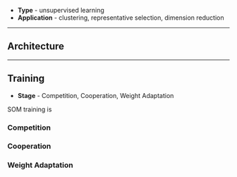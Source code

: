 + **Type** - unsupervised learning
+ **Application** - clustering, representative selection, dimension reduction


---
## Architecture






---
## Training

+ **Stage** - Competition, Cooperation, Weight Adaptation

SOM training is 

### Competition





### Cooperation


### Weight Adaptation




